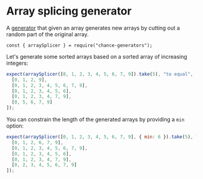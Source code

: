# Array splicing generator

A [generator](../generator/) that given an array generates new arrays by
cutting out a random part of the original array.

```js#evaluate:false
const { arraySplicer } = require("chance-generators");
```

Let's generate some sorted arrays based on a sorted array of increasing integers:

```js
expect(arraySplicer([0, 1, 2, 3, 4, 5, 6, 7, 9]).take(5), "to equal", [
  [0, 1, 2, 9],
  [0, 1, 2, 3, 4, 5, 6, 7, 9],
  [0, 1, 2, 3, 4, 5, 6],
  [0, 1, 2, 3, 4, 7, 9],
  [0, 5, 6, 7, 9]
]);
```

You can constrain the length of the generated arrays by providing a `min` option:

```js
expect(arraySplicer([0, 1, 2, 3, 4, 5, 6, 7, 9], { min: 6 }).take(5), "to equal", [
  [0, 1, 2, 6, 7, 9],
  [0, 1, 2, 3, 4, 5, 6, 7, 9],
  [0, 1, 2, 3, 4, 5, 6],
  [0, 1, 2, 3, 4, 7, 9],
  [0, 2, 3, 4, 5, 6, 7, 9]
]);
```
